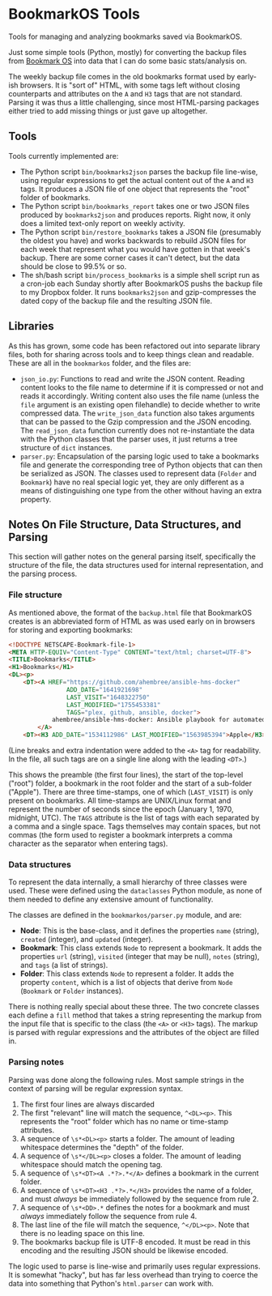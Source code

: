 # BookmarkOS Tools

Tools for managing and analyzing bookmarks saved via BookmarkOS.

Just some simple tools (Python, mostly) for converting the backup files from
[Bookmark OS](https://bookmarkos.com/) into data that I can do some basic
stats/analysis on.

The weekly backup file comes in the old bookmarks format used by early-ish
browsers. It is "sort of" HTML, with some tags left without closing
counterparts and attributes on the `A` and `H3` tags that are not standard.
Parsing it was thus a little challenging, since most HTML-parsing packages
either tried to add missing things or just gave up altogether.

## Tools

Tools currently implemented are:

- The Python script `bin/bookmarks2json` parses the backup file line-wise,
  using regular expressions to get the actual content out of the `A` and `H3`
  tags. It produces a JSON file of one object that represents the "root" folder
  of bookmarks.
- The Python script `bin/bookmarks_report` takes one or two JSON files produced
  by `bookmarks2json` and produces reports. Right now, it only does a limited
  text-only report on weekly activity.
- The Python script `bin/restore_bookmarks` takes a JSON file (presumably the
  oldest you have) and works backwards to rebuild JSON files for each week that
  represent what you would have gotten in that week's backup. There are some
  corner cases it can't detect, but the data should be close to 99.5% or so.
- The sh/bash script `bin/process_bookmarks` is a simple shell script run as a
  cron-job each Sunday shortly after BookmarkOS pushs the backup file to my
  Dropbox folder. It runs `bookmarks2json` and gzip-compresses the dated copy
  of the backup file and the resulting JSON file.

## Libraries

As this has grown, some code has been refactored out into separate library
files, both for sharing across tools and to keep things clean and readable.
These are all in the `bookmarkos` folder, and the files are:

- `json_io.py`: Functions to read and write the JSON content. Reading content
  looks to the file name to determine if it is compressed or not and reads it
  accordingly. Writing content also uses the file name (unless the `file`
  argument is an existing open filehandle) to decide whether to write compressed
  data. The `write_json_data` function also takes arguments that can be passed
  to the Gzip compression and the JSON encoding. The `read_json_data` function
  currently does not re-instantiate the data with the Python classes that the
  parser uses, it just returns a tree structure of `dict` instances.
- `parser.py`: Encapsulation of the parsing logic used to take a bookmarks file
  and generate the corresponding tree of Python objects that can then be
  serialized as JSON. The classes used to represent data (`Folder` and
  `Bookmark`) have no real special logic yet, they are only different as a
  means of distinguishing one type from the other without having an extra
  property.

## Notes On File Structure, Data Structures, and Parsing

This section will gather notes on the general parsing itself, specifically the
structure of the file, the data structures used for internal representation,
and the parsing process.

### File structure

As mentioned above, the format of the `backup.html` file that BookmarkOS creates
is an abbreviated form of HTML as was used early on in browsers for storing and
exporting bookmarks:

<!-- prettier-ignore -->
```html
<!DOCTYPE NETSCAPE-Bookmark-file-1>
<META HTTP-EQUIV="Content-Type" CONTENT="text/html; charset=UTF-8">
<TITLE>Bookmarks</TITLE>
<H1>Bookmarks</H1>
<DL><p>
    <DT><A HREF="https://github.com/ahembree/ansible-hms-docker"
                ADD_DATE="1641921698"
                LAST_VISIT="1648322750"
                LAST_MODIFIED="1755453381"
                TAGS="plex, github, ansible, docker">
            ahembree/ansible-hms-docker: Ansible playbook for automated home media server setup
        </A>
    <DT><H3 ADD_DATE="1534112986" LAST_MODIFIED="1563985394">Apple</H3>
```

(Line breaks and extra indentation were added to the `<A>` tag for readability.
In the file, all such tags are on a single line along with the leading `<DT>`.)

This shows the preamble (the first four lines), the start of the top-level
("root") folder, a bookmark in the root folder and the start of a sub-folder
("Apple"). There are three time-stamps, one of which (`LAST_VISIT`) is only
present on bookmarks. All time-stamps are UNIX/Linux format and represent the
number of seconds since the epoch (January 1, 1970, midnight, UTC). The `TAGS`
attribute is the list of tags with each separated by a comma and a single space.
Tags themselves may contain spaces, but not commas (the form used to register a
bookmark interprets a comma character as the separator when entering tags).

### Data structures

To represent the data internally, a small hierarchy of three classes were used.
These were defined using the `dataclasses` Python module, as none of them
needed to define any extensive amount of functionality.

The classes are defined in the `bookmarkos/parser.py` module, and are:

- **Node**: This is the base-class, and it defines the properties `name`
  (string), `created` (integer), and `updated` (integer).
- **Bookmark**: This class extends `Node` to represent a bookmark. It adds the
  properties `url` (string), `visited` (integer that may be null), `notes`
  (string), and `tags` (a list of strings).
- **Folder**: This class extends `Node` to represent a folder. It adds the
  property `content`, which is a list of objects that derive from `Node`
  (`Bookmark` or `Folder` instances).

There is nothing really special about these three. The two concrete classes
each define a `fill` method that takes a string representing the markup from
the input file that is specific to the class (the `<A>` or `<H3>` tags). The
markup is parsed with regular expressions and the attributes of the object are
filled in.

### Parsing notes

Parsing was done along the following rules. Most sample strings in the context
of parsing will be regular expression syntax.

1. The first four lines are always discarded
2. The first "relevant" line will match the sequence, `^<DL><p>`. This
   represents the "root" folder which has no name or time-stamp attributes.
3. A sequence of `\s*<DL><p>` starts a folder. The amount of leading whitespace
   determines the "depth" of the folder.
4. A sequence of `\s*</DL><p>` closes a folder. The amount of leading whitespace
   should match the opening tag.
5. A sequence of `\s*<DT><A .*?>.*</A>` defines a bookmark in the current
   folder.
6. A sequence of `\s*<DT><H3 .*?>.*</H3>` provides the name of a folder, and
   must _always_ be immediately followed by the sequence from rule 2.
7. A sequence of `\s*<DD>.*` defines the notes for a bookmark and must _always_
   immediately follow the sequence from rule 4.
8. The last line of the file will match the sequence, `^</DL><p>`. Note that
   there is no leading space on this line.
9. The bookmarks backup file is UTF-8 encoded. It must be read in this encoding
   and the resulting JSON should be likewise encoded.

The logic used to parse is line-wise and primarily uses regular expressions. It
is somewhat "hacky", but has far less overhead than trying to coerce the data
into something that Python's `html.parser` can work with.
